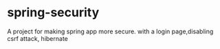 # spring-security
A project for making spring app more secure. with a login page,disabling csrf attack, hibernate
